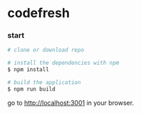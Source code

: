 # codefresh

### start

```bash
# clone or download repo

# install the dependencies with npm
$ npm install

# build the application
$ npm run build
```

go to [http://localhost:3001](http://localhost:3001) in your browser.



